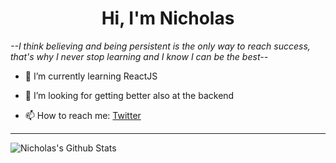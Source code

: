 <h1 align="center">Hi, I'm Nicholas </h1>

<em>--I think believing and being persistent is the only way to reach success, that's why I never stop learning and I know I can be the best--</em>

- 🌱 I’m currently learning ReactJS

- 🤔 I’m looking for getting better also at the backend

- 📫 How to reach me: <a href="https://twitter.com/NicholasCosta04">Twitter</a>

---

<img align="left" alt="Nicholas's Github Stats" src="https://github-readme-stats.vercel.app/api?username=nicholascostadev&show_icons=true&hide_border=true" />
